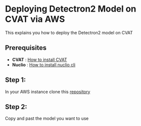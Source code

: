 # Deploying Detectron2 Model on CVAT via AWS

This explains you how to deploy the Detectron2 model on CVAT
## Prerequisites

- **CVAT** : [How to install CVAT](https://docs.cvat.ai/docs/administration/basics/installation/)
- **Nuclio** : [How to install nuclio cli](https://nuclio.io/docs/latest/reference/nuctl/nuctl/)


## Step 1:
In your AWS instance clone this [repository](https://github.com/JalilBNH/mask-rcnn-cvat.git)


## Step 2:
Copy and past the model you want to use 